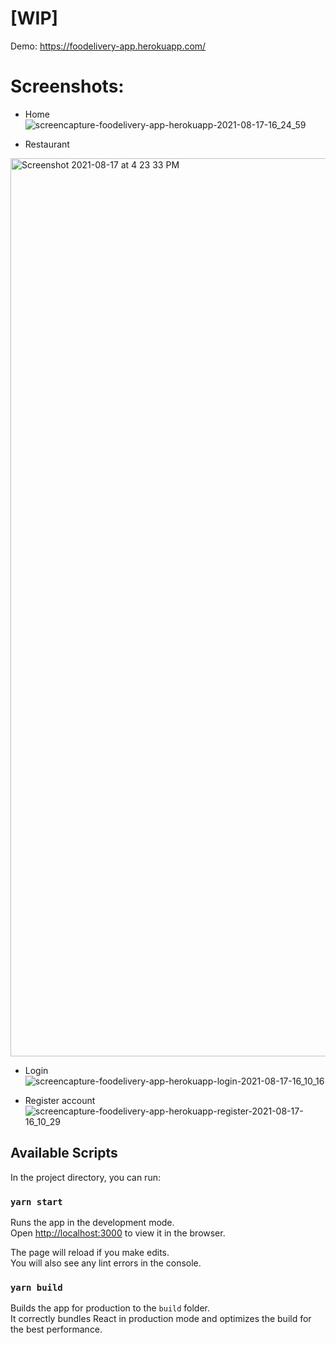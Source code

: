 # [WIP]

Demo: https://foodelivery-app.herokuapp.com/

# Screenshots:

- Home
![screencapture-foodelivery-app-herokuapp-2021-08-17-16_24_59](https://user-images.githubusercontent.com/2399689/129725257-37ded07e-02aa-486b-a531-c6e8a7b5984f.png)

- Restaurant 
<img width="1437" alt="Screenshot 2021-08-17 at 4 23 33 PM" src="https://user-images.githubusercontent.com/2399689/129725294-4db1a073-4013-47fb-9ca7-4d4a6c5a80fe.png">

- Login
![screencapture-foodelivery-app-herokuapp-login-2021-08-17-16_10_16](https://user-images.githubusercontent.com/2399689/129723719-453fbeb4-1ef9-4841-b20b-ccfdad6d64d7.png)

- Register account
![screencapture-foodelivery-app-herokuapp-register-2021-08-17-16_10_29](https://user-images.githubusercontent.com/2399689/129723706-8f877817-9953-41b6-a565-677d0c2f92cd.png)


## Available Scripts

In the project directory, you can run:

### `yarn start`

Runs the app in the development mode.\
Open [http://localhost:3000](http://localhost:3000) to view it in the browser.

The page will reload if you make edits.\
You will also see any lint errors in the console.

### `yarn build`

Builds the app for production to the `build` folder.\
It correctly bundles React in production mode and optimizes the build for the best performance.
